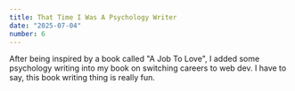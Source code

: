 ```yaml
---
title: That Time I Was A Psychology Writer
date: "2025-07-04"
number: 6
---
```


After being inspired by a book called "A Job To Love", I added some psychology writing into my book on switching careers to web dev. I have to say, this book writing thing is really fun.